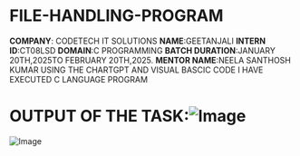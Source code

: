 # FILE-HANDLING-PROGRAM
**COMPANY**: CODETECH IT SOLUTIONS
**NAME**:GEETANJALI
**INTERN ID**:CT08LSD
**DOMAIN**:C PROGRAMMING 
**BATCH DURATION**:JANUARY 20TH,2025TO FEBRUARY 20TH,2025.
**MENTOR NAME**:NEELA SANTHOSH KUMAR
USING THE CHARTGPT AND VISUAL BASCIC CODE I HAVE EXECUTED C LANGUAGE PROGRAM 
# OUTPUT OF THE TASK:![Image](https://github.com/user-attachments/assets/c2abe735-fdd3-41ed-82bb-1b278c323e3b)
![Image](https://github.com/user-attachments/assets/89522df3-c3a2-48d0-a260-95c26073d492)
